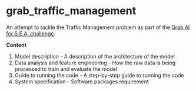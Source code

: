 # grab_traffic_management

An attempt to tackle the Traffic Management problem as part of the [Grab AI for S.E.A. challenge](https://www.aiforsea.com/traffic-management).

**Content**

1. Model description - A description of the architecture of the model
2. Data analysis and feature engineering - How the raw data is being processed to train and evaluate the model 
3. Guide to running the code - A step-by-step guide to running the code
4. System specification - Software packages requirement



